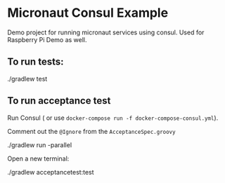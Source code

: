 # Micronaut Consul Example

Demo project for running micronaut services using consul.  Used for Raspberry Pi Demo as well. 

## To run tests:

./gradlew test

## To run acceptance test

Run Consul ( or use `docker-compose run -f docker-compose-consul.yml`).

Comment out the `@Ignore` from the `AcceptanceSpec.groovy`

./gradlew run -parallel 

Open a new terminal:

./gradlew acceptancetest:test